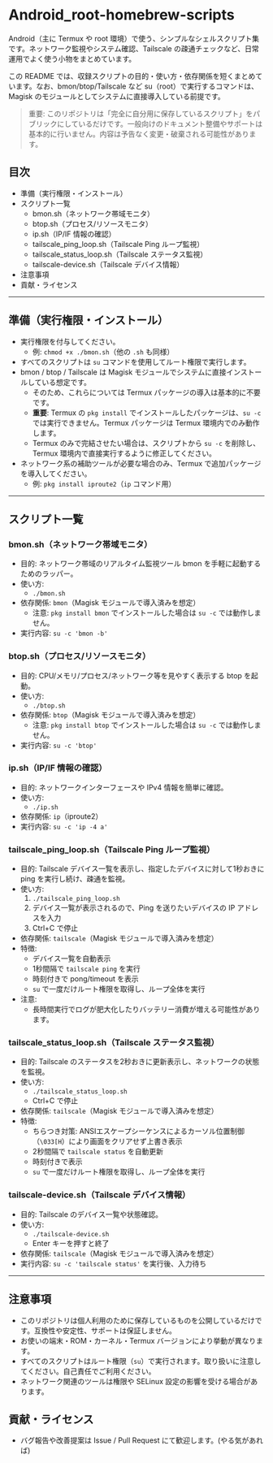 # Android_root-homebrew-scripts

Android（主に Termux や root 環境）で使う、シンプルなシェルスクリプト集です。ネットワーク監視やシステム確認、Tailscale の疎通チェックなど、日常運用でよく使う小物をまとめています。

この README では、収録スクリプトの目的・使い方・依存関係を短くまとめています。なお、bmon/btop/Tailscale など su（root）で実行するコマンドは、Magisk のモジュールとしてシステムに直接導入している前提です。

> 重要: このリポジトリは「完全に自分用に保存しているスクリプト」をパブリックにしているだけです。一般向けのドキュメント整備やサポートは基本的に行いません。内容は予告なく変更・破棄される可能性があります。

## 目次

- 準備（実行権限・インストール）
- スクリプト一覧
  - bmon.sh（ネットワーク帯域モニタ）
  - btop.sh（プロセス/リソースモニタ）
  - ip.sh（IP/IF 情報の確認）
  - tailscale_ping_loop.sh（Tailscale Ping ループ監視）
  - tailscale_status_loop.sh（Tailscale ステータス監視）
  - tailscale-device.sh（Tailscale デバイス情報）
- 注意事項
- 貢献・ライセンス

---

## 準備（実行権限・インストール）

- 実行権限を付与してください。
  - 例: `chmod +x ./bmon.sh`（他の `.sh` も同様）
- すべてのスクリプトは `su` コマンドを使用してルート権限で実行します。
- bmon / btop / Tailscale は Magisk モジュールでシステムに直接インストールしている想定です。
  - そのため、これらについては Termux パッケージの導入は基本的に不要です。
  - **重要**: Termux の `pkg install` でインストールしたパッケージは、`su -c` では実行できません。Termux パッケージは Termux 環境内でのみ動作します。
  - Termux のみで完結させたい場合は、スクリプトから `su -c` を削除し、Termux 環境内で直接実行するように修正してください。
- ネットワーク系の補助ツールが必要な場合のみ、Termux で追加パッケージを導入してください。
  - 例: `pkg install iproute2`（`ip` コマンド用）

---

## スクリプト一覧

### bmon.sh（ネットワーク帯域モニタ）

- 目的: ネットワーク帯域のリアルタイム監視ツール bmon を手軽に起動するためのラッパー。
- 使い方:
  - `./bmon.sh`
- 依存関係: `bmon`（Magisk モジュールで導入済みを想定）
  - 注意: `pkg install bmon` でインストールした場合は `su -c` では動作しません。
- 実行内容: `su -c 'bmon -b'`

### btop.sh（プロセス/リソースモニタ）

- 目的: CPU/メモリ/プロセス/ネットワーク等を見やすく表示する btop を起動。
- 使い方:
  - `./btop.sh`
- 依存関係: `btop`（Magisk モジュールで導入済みを想定）
  - 注意: `pkg install btop` でインストールした場合は `su -c` では動作しません。
- 実行内容: `su -c 'btop'`

### ip.sh（IP/IF 情報の確認）

- 目的: ネットワークインターフェースや IPv4 情報を簡単に確認。
- 使い方:
  - `./ip.sh`
- 依存関係: `ip`（iproute2）
- 実行内容: `su -c 'ip -4 a'`

### tailscale_ping_loop.sh（Tailscale Ping ループ監視）

- 目的: Tailscale デバイス一覧を表示し、指定したデバイスに対して1秒おきに ping を実行し続け、疎通を監視。
- 使い方:
  1. `./tailscale_ping_loop.sh`
  2. デバイス一覧が表示されるので、Ping を送りたいデバイスの IP アドレスを入力
  3. Ctrl+C で停止
- 依存関係: `tailscale`（Magisk モジュールで導入済みを想定）
- 特徴:
  - デバイス一覧を自動表示
  - 1秒間隔で `tailscale ping` を実行
  - 時刻付きで pong/timeout を表示
  - `su` で一度だけルート権限を取得し、ループ全体を実行
- 注意:
  - 長時間実行でログが肥大化したりバッテリー消費が増える可能性があります。

### tailscale_status_loop.sh（Tailscale ステータス監視）

- 目的: Tailscale のステータスを2秒おきに更新表示し、ネットワークの状態を監視。
- 使い方:
  - `./tailscale_status_loop.sh`
  - Ctrl+C で停止
- 依存関係: `tailscale`（Magisk モジュールで導入済みを想定）
- 特徴:
  - ちらつき対策: ANSIエスケープシーケンスによるカーソル位置制御（`\033[H`）により画面をクリアせず上書き表示
  - 2秒間隔で `tailscale status` を自動更新
  - 時刻付きで表示
  - `su` で一度だけルート権限を取得し、ループ全体を実行

### tailscale-device.sh（Tailscale デバイス情報）

- 目的: Tailscale のデバイス一覧や状態確認。
- 使い方:
  - `./tailscale-device.sh`
  - Enter キーを押すと終了
- 依存関係: `tailscale`（Magisk モジュールで導入済みを想定）
- 実行内容: `su -c 'tailscale status'` を実行後、入力待ち

---

## 注意事項

- このリポジトリは個人利用のために保存しているものを公開しているだけです。互換性や安定性、サポートは保証しません。
- お使いの端末・ROM・カーネル・Termux バージョンにより挙動が異なります。
- すべてのスクリプトはルート権限（`su`）で実行されます。取り扱いに注意してください。自己責任でご利用ください。
- ネットワーク関連のツールは権限や SELinux 設定の影響を受ける場合があります。

## 貢献・ライセンス

- バグ報告や改善提案は Issue / Pull Request にて歓迎します。(やる気があれば)
